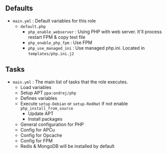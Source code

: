 ## Defaults
- `main.yml` : Default variables for this role
  - `default.php`
    - `php_enable_webserver` : Using PHP with web server. It'll process restart FPM & copy test file
    - `php_enable_php_fpm` : Use FPM
    - `php_use_managed_ini` : Use managed php.ini. Located in `templates/php.ini.j2`

## Tasks
- `main.yml` : The main list of tasks that the role executes.
  - Load variables
  - Setup APT `ppa:ondrej/php`
  - Defines variables
  - Execute `setup-Debian` or `setup-RedHat` if not enable `php_install_from_source`
    - Update APT
    - Install packages
  - General configuration for PHP
  - Config for APCu
  - Config for Opcache
  - Config for FPM
  - Redis & MongoDB will be installed by default
